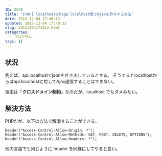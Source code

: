 ```yaml
---
ID: 2270
title: "[PHP] localhostとhoge.localhost間でAjaxを許可する方法"
date: 2015-12-04 17:40:12
updated: 2015-12-04 17:40:12
slug: 20151204174012.html
categories:
  - プログラム
tags: []
---
```


<!--more-->
<h2>状況</h2>
例えば、api.localhostでjsonを吐き出しているとする。
そうするとlocalhostからはapi.localhostに対してAjax通信することはできない。

理由は「<b>クロスドメイン制約</b>」なのだが、localhost でもダメみたい。

<h2>解決方法</h2>
PHPだが、以下の方法で解消することができる。
<pre class="php"><code>header("Access-Control-Allow-Origin: *");
header("Access-Control-Allow-Methods: GET, POST, DELETE, OPTIONS");
header("Access-Control-Allow-Headers: *");</code></pre>

他の言語でも同じように header を同様にしてやると良い。
